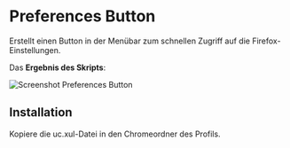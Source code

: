 # Preferences Button
Erstellt einen Button in der Menübar zum schnellen Zugriff auf die Firefox-Einstellungen.

Das **Ergebnis des Skripts**:

![Screenshot Preferences Button](https://github.com/ardiman/userChrome.js/raw/master/preferencesbutton/scr_preferencesbutton.png)


## Installation
Kopiere die uc.xul-Datei in den Chromeordner des Profils.
